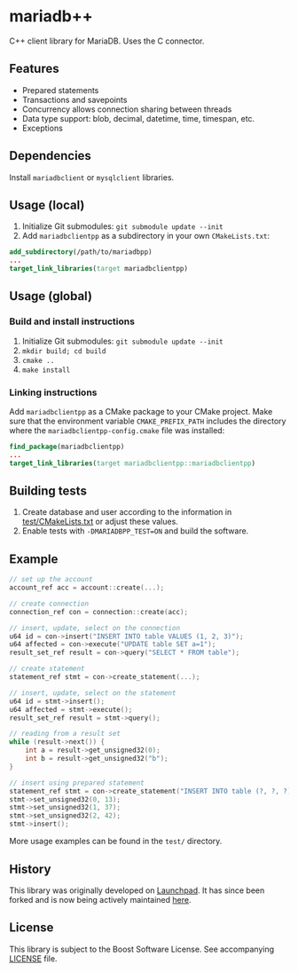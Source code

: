 # mariadb++
C++ client library for MariaDB. Uses the C connector.

## Features
* Prepared statements
* Transactions and savepoints
* Concurrency allows connection sharing between threads
* Data type support: blob, decimal, datetime, time, timespan, etc.
* Exceptions

## Dependencies
Install `mariadbclient` or `mysqlclient` libraries.

## Usage (local)
1. Initialize Git submodules: `git submodule update --init`
2. Add `mariadbclientpp` as a subdirectory in your own `CMakeLists.txt`:

```cmake
add_subdirectory(/path/to/mariadbpp)
...
target_link_libraries(target mariadbclientpp)
```

## Usage (global)
### Build and install instructions
1. Initialize Git submodules: `git submodule update --init`
2. `mkdir build; cd build`
3. `cmake ..`
4. `make install`

### Linking instructions
Add `mariadbclientpp` as a CMake package to your CMake project. Make sure
that the environment variable `CMAKE_PREFIX_PATH` includes the directory
where the `mariadbclientpp-config.cmake` file was installed:

```cmake
find_package(mariadbclientpp)
...
target_link_libraries(target mariadbclientpp::mariadbclientpp)
```

## Building tests
1. Create database and user according to the information in
[test/CMakeLists.txt](test/CMakeLists.txt) or adjust these values.
2. Enable tests with `-DMARIADBPP_TEST=ON` and build the software.


## Example
```c++
// set up the account
account_ref acc = account::create(...);

// create connection
connection_ref con = connection::create(acc);

// insert, update, select on the connection
u64 id = con->insert("INSERT INTO table VALUES (1, 2, 3)");
u64 affected = con->execute("UPDATE table SET a=1");
result_set_ref result = con->query("SELECT * FROM table");

// create statement
statement_ref stmt = con->create_statement(...);

// insert, update, select on the statement
u64 id = stmt->insert();
u64 affected = stmt->execute();
result_set_ref result = stmt->query();

// reading from a result set
while (result->next()) {
    int a = result->get_unsigned32(0);
    int b = result->get_unsigned32("b");
}

// insert using prepared statement
statement_ref stmt = con->create_statement("INSERT INTO table (?, ?, ?)");
stmt->set_unsigned32(0, 13);
stmt->set_unsigned32(1, 37);
stmt->set_unsigned32(2, 42);
stmt->insert();

```
More usage examples can be found in the `test/` directory.

## History
This library was originally developed on [Launchpad](https://launchpad.net/mariadb++).
It has since been forked and is now being actively maintained [here](https://github.com/viaduck/mariadbpp).

## License
This library is subject to the Boost Software License. See accompanying
[LICENSE](LICENSE) file.
